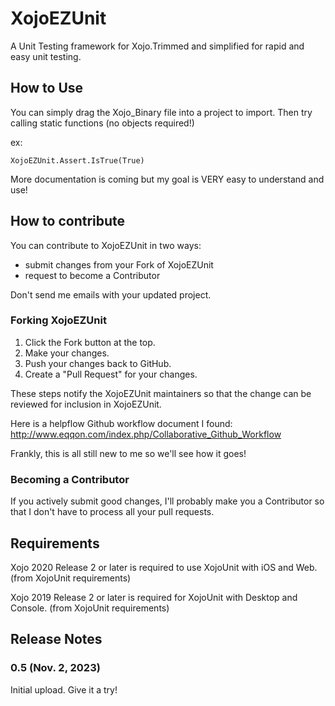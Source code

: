 XojoEZUnit
========

A Unit Testing framework for Xojo.Trimmed and simplified for rapid and easy unit testing.

## How to Use

You can simply drag the Xojo_Binary file into a project to import. Then try calling static functions (no objects required!)

ex:
```
XojoEZUnit.Assert.IsTrue(True)
```
More documentation is coming but my goal is VERY easy to understand and use!

## How to contribute

You can contribute to XojoEZUnit in two ways:

- submit changes from your Fork of XojoEZUnit
- request to become a Contributor

Don't send me emails with your updated project.

### Forking XojoEZUnit

1. Click the Fork button at the top.
2. Make your changes.
3. Push your changes back to GitHub.
4. Create a "Pull Request" for your changes.

These steps notify the XojoEZUnit maintainers so that the change can be reviewed for inclusion in XojoEZUnit.

Here is a helpflow Github workflow document I found:
http://www.eqqon.com/index.php/Collaborative_Github_Workflow

Frankly, this is all still new to me so we'll see how it goes!

### Becoming a Contributor

If you actively submit good changes, I'll probably make you a Contributor so that I don't have to process all your pull requests.

## Requirements

Xojo 2020 Release 2 or later is required to use XojoUnit with iOS and Web. (from XojoUnit requirements)

Xojo 2019 Release 2 or later is required for XojoUnit with Desktop and Console. (from XojoUnit requirements)

## Release Notes

### 0.5 (Nov. 2, 2023)
Initial upload. Give it a try!




